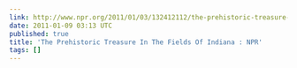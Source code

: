 ```yaml
---
link: http://www.npr.org/2011/01/03/132412112/the-prehistoric-treasure-in-the-fields-of-indiana
date: 2011-01-09 03:13 UTC
published: true
title: 'The Prehistoric Treasure In The Fields Of Indiana : NPR'
tags: []
---
```



